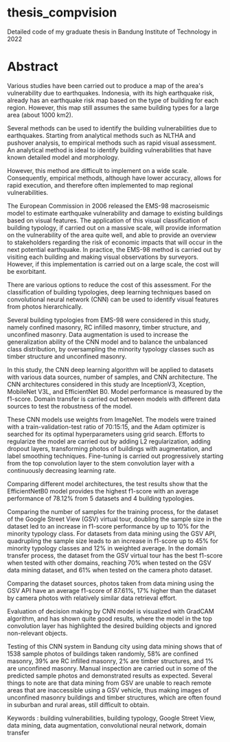 # thesis_compvision
Detailed code of my graduate thesis in Bandung Institute of Technology in 2022

# Abstract
Various studies have been carried out to produce a map of the area's vulnerability due to earthquakes. Indonesia, with its high earthquake risk, already has an earthquake risk map based on the type of building for each region. However, this map still assumes the same building types for a large area (about 1000 km2).

Several methods can be used to identify the building vulnerabilities due to earthquakes. Starting from analytical methods such as NLTHA and pushover analysis, to empirical methods such as rapid visual assessment. An analytical method is ideal to identify building vulnerabilities that have known detailed model and morphology.

However, this method are difficult to implement on a wide scale. Consequently, empirical methods, although have lower accuracy, allows for rapid execution, and therefore often implemented to map regional vulnerabilities.

The European Commission in 2006 released the EMS-98 macroseismic model to estimate earthquake vulnerability and damage to existing buildings based on visual features. The application of this visual classification of building typology, if carried out on a massive scale, will provide information on the vulnerability of the area quite well, and able to provide an overview to stakeholders regarding the risk of economic impacts that will occur in the next potential earthquake. In practice, the EMS-98 method is carried out by visiting each building and making visual observations by surveyors. However, if this implementation is carried out on a large scale, the cost will be exorbitant.

There are various options to reduce the cost of this assessment. For the classification of building typologies, deep learning techniques based on convolutional neural network (CNN) can be used to identify visual features from photos hierarchically. 

Several building typologies from EMS-98 were considered in this study, namely confined masonry, RC infilled masonry, timber structure, and unconfined masonry. Data augmentation is used to increase the generalization ability of the CNN model and to balance the unbalanced class distribution, by oversampling the minority typology classes such as timber structure and unconfined masonry.

In this study, the CNN deep learning algorithm will be applied to datasets with various data sources, number of samples, and CNN architecture. The CNN architectures considered in this study are InceptionV3, Xception, MobileNet V3L, and EfficientNet B0. Model performance is measured by the f1-score. Domain transfer is carried out between models with different data sources to test the robustness of the model.

These CNN models use weights from ImageNet. The models were trained with a train-validation-test ratio of 70:15:15, and the Adam optimizer is searched for  its optimal hyperparameters using grid search. Efforts to regularize the model are carried out by adding L2 regularization, adding dropout layers, transforming photos of buildings with augmentation, and label smoothing techniques. Fine-tuning is carried out progressively starting from the top convolution layer to the stem convolution layer with a continuously decreasing learning rate.

Comparing different model architectures, the test results show that the EfficientNetB0 model provides the highest f1-score with an average performance of 78.12% from 5 datasets and 4 building typologies.

Comparing the number of samples for the training process, for the dataset of the Google Street View (GSV) virtual tour, doubling the sample size in the dataset led to an increase in f1-score performance by up to 10% for the minority typology class. For datasets from data mining using the GSV API, quadrupling the sample size leads to an increase in f1-score up to 45% for minority typology classes and 12% in weighted average. In the domain transfer process, the dataset from the GSV virtual tour has the best f1-score when tested with other domains, reaching 70% when tested on the GSV data mining dataset, and 61% when tested on the camera photo dataset.

Comparing the dataset sources, photos taken from data mining using the GSV API have an average f1-score of 87.61%, 17% higher than the dataset by camera photos with relatively similar data retrieval effort.

Evaluation of decision making by CNN model is visualized with GradCAM algorithm, and has shown quite good results, where the model in the top convolution layer has highlighted the desired building objects and ignored non-relevant objects.

Testing of this CNN system in Bandung city using data mining shows that of 1538 sample photos of buildings taken randomly, 58% are confined masonry, 39% are RC infilled masonry, 2% are timber structures, and 1% are unconfined masonry. Manual inspection are carried out in some of the predicted sample photos and demonstrated results as expected. Several things to note are that data mining from GSV are unable to reach remote areas that are inaccessible using a GSV vehicle, thus making images of unconfined masonry buildings and timber structures, which are often found in suburban and rural areas, still difficult to obtain.

Keywords : building vulnerabilities, building typology, Google Street View, data mining, data augmentation, convolutional neural network, domain transfer

